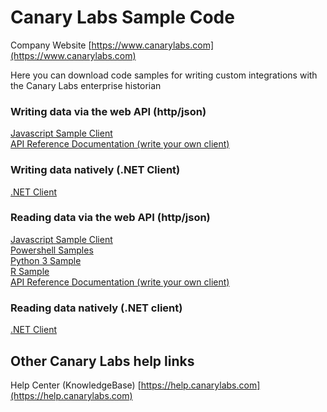 # Canary Labs Sample Code
Company Website
[https://www.canarylabs.com](https://www.canarylabs.com)

Here you can download code samples for writing custom integrations with the Canary Labs enterprise historian

### Writing data via the web API (http/json)
[Javascript Sample Client](http://htmlpreview.github.io/?https://github.com/CanaryLabs/SampleCode/blob/master/Samples/Data%20Storage/Web%20API/Javascript/data_storage_demo.html)<br>
[API Reference Documentation (write your own client)](https://docs.canarylabs.com:55254/help)

### Writing data natively (.NET Client)
[.NET Client](https://github.com/CanaryLabs/SampleCode/tree/master/Samples/Data%20Storage/.NET%20Client)

### Reading data via the web API (http/json)
[Javascript Sample Client](http://htmlpreview.github.io/?https://github.com/CanaryLabs/SampleCode/blob/master/Samples/Data%20Retrieval/Web%20API/Javascript/data_retrieval_demo.html)<br>
[Powershell Samples](https://github.com/CanaryLabs/SampleCode/tree/master/Samples/Data%20Retrieval/Powershell)<br>
[Python 3 Sample](https://github.com/CanaryLabs/SampleCode/tree/master/Samples/Data%20Retrieval/Python%203)<br>
[R Sample](https://github.com/CanaryLabs/SampleCode/tree/master/Samples/Data%20Retrieval/R)<br>
[API Reference Documentation (write your own client)](https://docs.canarylabs.com:55236/help)

### Reading data natively (.NET client)
[.NET Client](https://github.com/CanaryLabs/SampleCode/tree/master/Samples/Data%20Retrieval/.NET%20Client)

## Other Canary Labs help links
Help Center (KnowledgeBase)
[https://help.canarylabs.com](https://help.canarylabs.com)
